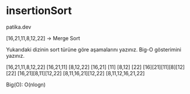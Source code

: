 # insertionSort
patika.dev

[16,21,11,8,12,22] -> Merge Sort

Yukarıdaki dizinin sort türüne göre aşamalarını yazınız.
Big-O gösterimini yazınız.

[16,21,11,8,12,22]
[16,21,11] [8,12,22]
[16,21] [11] [8,12] [22]
[16][21][11][8][12][22]
[16,21][8,11][12,22]
[8,11,16,21][12,22]
[8,11,12,16,21,22]

Big(O): O(nlogn)
